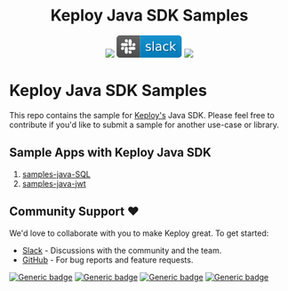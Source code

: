 <h1 align="center"> Keploy Java SDK Samples </h1>
<p align="center">

  <a href="CODE_OF_CONDUCT.md" alt="Contributions welcome">
    <img src="https://img.shields.io/badge/Contributions-Welcome-brightgreen?logo=github" /></a>
    
  <a href="https://join.slack.com/t/keploy/shared_invite/zt-12rfbvc01-o54cOG0X1G6eVJTuI_orSA" alt="Slack">
    <img src=".github/slack.svg" /></a>
    
  <a href="https://opensource.org/licenses/Apache-2.0" alt="License">
    <img src=".github/License-Apache_2.0-blue.svg" /></a>

# Keploy Java SDK Samples
This repo contains the sample for [Keploy's](https://keploy.io) Java SDK. Please feel free to contribute if you'd like to submit a sample for another use-case or library.

## Sample Apps with Keploy Java SDK

1. [samples-java-SQL](https://github.com/keploy/samples-java/tree/main/samples-java-sql)
2. [samples-java-jwt](https://github.com/keploy/samples-java/tree/main/samples-java-jwt)

## Community Support ❤️

We'd love to collaborate with you to make Keploy great. To get started:
* [Slack](https://join.slack.com/t/keploy/shared_invite/zt-12rfbvc01-o54cOG0X1G6eVJTuI_orSA) - Discussions with the community and the team.
* [GitHub](https://github.com/keploy/keploy/issues) - For bug reports and feature requests.

[![Generic badge](https://img.shields.io/badge/Slack-teal.svg?style=for-the-badge)](https://join.slack.com/t/keploy/shared_invite/zt-12rfbvc01-o54cOG0X1G6eVJTuI_orSA)
[![Generic badge](https://img.shields.io/badge/LinkedIn-blue.svg?style=for-the-badge)](https://www.linkedin.com/company/keploy/)
[![Generic badge](https://img.shields.io/badge/Youtube-teal.svg?style=for-the-badge)](https://www.youtube.com/channel/UC6OTg7F4o0WkmNtSoob34lg)
[![Generic badge](https://img.shields.io/badge/Twitter-blue.svg?style=for-the-badge)](https://twitter.com/Keployio)